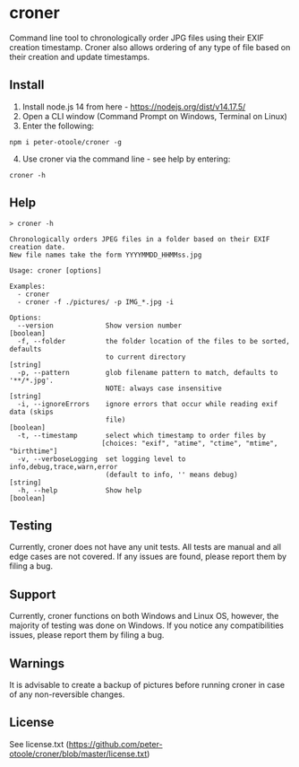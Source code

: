 # croner
Command line tool to chronologically order JPG files using their EXIF creation timestamp. Croner also allows ordering of any type of file based on their creation and update timestamps.

## Install

1. Install node.js 14 from here - https://nodejs.org/dist/v14.17.5/
2. Open a CLI window (Command Prompt on Windows, Terminal on Linux)
3. Enter the following:

```
npm i peter-otoole/croner -g
```
4. Use croner via the command line - see help by entering:

```
croner -h
```

## Help

``` batch
> croner -h

Chronologically orders JPEG files in a folder based on their EXIF creation date.
New file names take the form YYYYMMDD_HHMMss.jpg

Usage: croner [options]

Examples:
  - croner
  - croner -f ./pictures/ -p IMG_*.jpg -i

Options:
  --version             Show version number                            [boolean]
  -f, --folder          the folder location of the files to be sorted, defaults
                        to current directory                            [string]
  -p, --pattern         glob filename pattern to match, defaults to '**/*.jpg'.
                        NOTE: always case insensitive                   [string]
  -i, --ignoreErrors    ignore errors that occur while reading exif data (skips
                        file)                                          [boolean]
  -t, --timestamp       select which timestamp to order files by
                       [choices: "exif", "atime", "ctime", "mtime", "birthtime"]
  -v, --verboseLogging  set logging level to info,debug,trace,warn,error
                        (default to info, '' means debug)               [string]
  -h, --help            Show help                                      [boolean]
```

## Testing

Currently, croner does not have any unit tests. All tests are manual and all edge cases are not covered. If any issues are found, please report them by filing a bug.

## Support

Currently, croner functions on both Windows and Linux OS, however, the majority of testing was done on Windows. If you notice any compatibilities issues, please report them by filing a bug.

## Warnings

It is advisable to create a backup of pictures before running croner in case of any non-reversible changes.

## License

See license.txt (https://github.com/peter-otoole/croner/blob/master/license.txt)